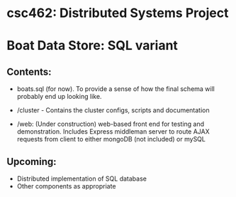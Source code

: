 # csc462: Distributed Systems Project
# Boat Data Store: SQL variant

## Contents:
- boats.sql (for now). To provide a sense of how the final schema will probably end up looking like.

- /cluster - Contains the cluster configs, scripts and documentation

- /web: (Under construction) web-based front end for testing and demonstration. Includes Express middleman server to route AJAX requests from client to either mongoDB (not included) or mySQL

## Upcoming:
- Distributed implementation of SQL database
- Other components as appropriate

